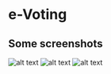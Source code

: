 # e-Voting

## Some screenshots

![alt text](https://github.com/tameeshB/e-Voting/raw/master/polls/static/polls/images/screen.14.png)
![alt text](https://github.com/tameeshB/e-Voting/raw/master/polls/static/polls/images/screen.20.png)
![alt text](https://github.com/tameeshB/e-Voting/raw/master/polls/static/polls/images/screen.27.png)
